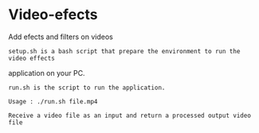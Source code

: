 # Video-efects
Add efects and filters on videos


	setup.sh is a bash script that prepare the environment to run the video effects
application on your PC.

	run.sh is the script to run the application.

	Usage : ./run.sh file.mp4

	Receive a video file as an input and return a processed output video file
